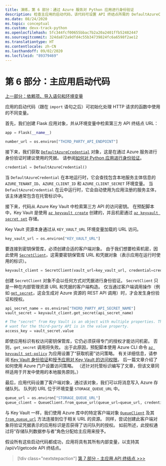```yaml
---
title: 演练，第 6 部分：通过 Azure 服务对 Python 应用进行身份验证
description: 检查主应用的启动代码，该代码可设置 API 终结点所需的 DefaultAzureCredential 对象和客户端对象。
ms.date: 08/24/2020
ms.topic: conceptual
ms.custom: devx-track-python
ms.openlocfilehash: 5fc344fcf00655bbac7b2a20a2401ffb52482447
ms.sourcegitcommit: 324da872a9dfd4c55b34739824fc6a6598f2ae12
ms.translationtype: HT
ms.contentlocale: zh-CN
ms.lasthandoff: 09/02/2020
ms.locfileid: "89379469"
---
```

# <a name="part-6-main-app-startup-code"></a>第 6 部分：主应用启动代码

[上一部分：依赖项、导入语句和环境变量](walkthrough-tutorial-authentication-05.md)

应用的启动代码（跟在 `import` 语句之后）可初始化处理 HTTP 请求的函数中使用的不同变量。

首先，我们创建 Flask 应用对象，并从环境变量中检索第三方 API 终结点 URL：

```python
app = Flask(__name__)

number_url = os.environ["THIRD_PARTY_API_ENDPOINT"]
```

接下来，我们获取 [`DefaultAzureCredential`](/api/azure-identity/azure.identity.defaultazurecredential?view=azure-python) 对象，这是在通过 Azure 服务进行身份验证时建议使用的凭据。 请参阅[如何对 Python 应用进行身份验证](azure-sdk-authenticate.md#authenticate-with-defaultazurecredential)。

```python
credential = DefaultAzureCredential()
```

当 `DefaultAzureCredential` 在本地运行时，它会查找包含本地服务主体信息的 `AZURE_TENANT_ID`、`AZURE_CLIENT_ID` 和 `AZURE_CLIENT_SECRET` 环境变量。 当 `DefaultAzureCredential` 在云中运行时，它会自动使用为应用注册的服务主体，该主体通常包含在托管标识中。

接下来，代码从 Azure Key Vault 中检索第三方 API 的访问密钥。 在预配脚本中，Key Vault 是使用 [`az keyvault create`](/cli/azure/keyvault?view=azure-cli-latest#az-keyvault-create) 创建的，并且机密通过 [`az keyvault secret set`](/cli/azure/keyvault/secret?view=azure-cli-latest#az-keyvault-secret-set) 存储。

Key Vault 资源本身通过从 `KEY_VAULT_URL` 环境变量加载的 URL 访问。

```python
key_vault_url = os.environ["KEY_VAULT_URL"]
```

要连接到密钥保管库，必须创建合适的客户端对象。 由于我们想要检索机密，因此使用 [`SecretClient`](/python/api/azure-keyvault-secrets/azure.keyvault.secrets.secretclient?view=azure-python)，这需要密钥保管库 URL 和凭据对象（表示应用在运行时使用的标识）。

```python
keyvault_client = SecretClient(vault_url=key_vault_url, credential=credential)
```

创建 `SecretClient` 对象不会以任何方式对凭据进行身份验证。 `SecretClient` 只是一种在内部管理资源 URL 和凭据的客户端构造。 仅当通过客户端调用操作（例如 [`get_secret`](/python/api/azure-keyvault-secrets/azure.keyvault.secrets.secretclient?view=azure-python#get-secret-name--version-none----kwargs-)，这会生成对 Azure 资源的 REST API 调用）时，才会发生身份验证和授权。

```python
api_secret_name = os.environ["THIRD_PARTY_API_SECRET_NAME"]
vault_secret = keyvault_client.get_secret(api_secret_name)

# The "secret" from Key Vault is an object with multiple properties. The key we
# want for the third-party API is in the value property. 
access_key = vault_secret.value
```

即使应用标识有权访问密钥保管库，它仍必须获得专门的授权才能访问机密。  否则，`get_secret` 调用将失败。 出于此原因，预配脚本使用 Azure CLI 命令 [`az keyvault set-policy`](/cli/azure/keyvault?view=azure-cli-latest#az-keyvault-set-policy) 为应用设置了“获取机密”访问策略。 有关详细信息，请参阅 [Key Vault 身份验证](/azure/key-vault/general/authentication)和[授予应用对 Key Vault 的访问权限](/azure/key-vault/general/managed-identity#grant-your-app-access-to-key-vault)。 后一篇文章介绍了如何使用 Azure 门户设置访问策略。 （还针对托管标识编写了文章，但该文章同样适用于开发中使用的本地服务原则。）

最后，应用代码设置了客户端对象，通过该对象，我们可以将消息写入 Azure 存储队列。 队列的 URL 位于环境变量 `STORAGE_QUEUE_URL` 中。

```python
queue_url = os.environ["STORAGE_QUEUE_URL"]
queue_client = QueueClient.from_queue_url(queue_url=queue_url, credential=credential)
```

与 Key Vault 一样，我们使用 Azure 库中的特定客户端对象 [`QueueClient`](/python/api/azure-storage-queue/azure.storage.queue.queueclient?view=azure-python) 及其 [`from_queue_url`](/python/api/azure-storage-queue/azure.storage.queue.queueclient?view=azure-python#from-queue-url-queue-url--credential-none----kwargs-) 方法连接到位于相关 URL 的资源。 同样，尝试创建此客户端对象将验证凭据表示的应用标识是否获得了访问队列的授权。 如前所述，此授权通过将“存储队列数据参与者”角色分配给主应用来授予。

假设所有这些启动代码都成功，应用将具有其所有内部变量，以支持其 /api/v1/getcode API 终结点。

> [!div class="nextstepaction"]
> [第 7 部分 - 主应用 API 终结点 >>>](walkthrough-tutorial-authentication-07.md)
